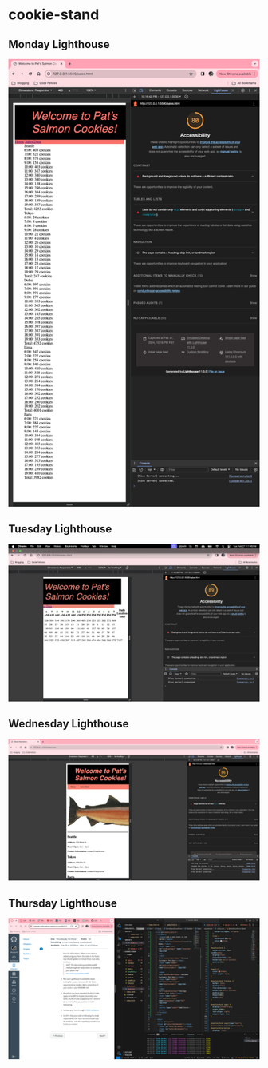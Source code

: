# cookie-stand

## Monday Lighthouse

![Monday](./images/lighthouse.png)

## Tuesday Lighthouse

![Tuesday](./images/lighthouse1.png)

## Wednesday Lighthouse

![Wednesday](./images/lighthouse2.png)

## Thursday Lighthouse

![Thursday](./images/lighthouse4.png)